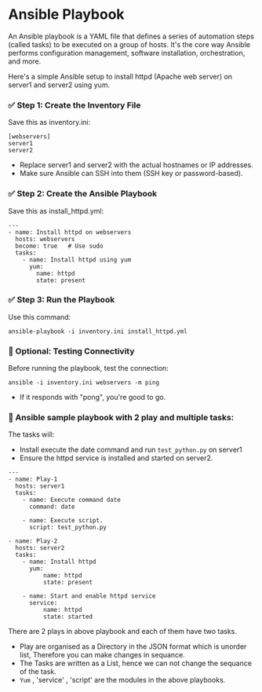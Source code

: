 # Ansible Playbook

An Ansible playbook is a YAML file that defines a series of automation steps (called tasks) to be executed on a group of hosts. It's the core way Ansible performs configuration management, software installation, orchestration, and more.

Here's a simple Ansible setup to install httpd (Apache web server) on server1 and server2 using yum.

### ✅ Step 1: Create the Inventory File

Save this as inventory.ini:
```
[webservers]
server1
server2
```
- Replace server1 and server2 with the actual hostnames or IP addresses.
- Make sure Ansible can SSH into them (SSH key or password-based).

### ✅ Step 2: Create the Ansible Playbook

Save this as install_httpd.yml:
```
---
- name: Install httpd on webservers
  hosts: webservers
  become: true   # Use sudo
  tasks:
    - name: Install httpd using yum
      yum:
        name: httpd
        state: present
```
### ✅ Step 3: Run the Playbook

Use this command:
```
ansible-playbook -i inventory.ini install_httpd.yml
```

### 🔧 Optional: Testing Connectivity

Before running the playbook, test the connection:
```
ansible -i inventory.ini webservers -m ping
```
- If it responds with "pong", you're good to go.


### 🧩 Ansible sample playbook with 2 play and multiple tasks:

The tasks will:

- Install execute the date command and run `test_python.py` on server1
- Ensure the httpd service is installed and started on server2.

```
---
- name: Play-1
  hosts: server1
  tasks:
    - name: Execute command date
      command: date

    - name: Execute script.
      script: test_python.py

- name: Play-2
  hosts: server2
  tasks:
    - name: Install httpd
      yum:
          name: httpd
          state: present

    - name: Start and enable httpd service
      service:
          name: httpd
          state: started
```

There are 2 plays in above playbook and each of them have two tasks. 

- Play are organised as a Directory in the JSON format which is unorder list, Therefore you can make changes in sequance. 
- The Tasks are written as a List, hence we can not change the sequance of the task.
- `Yum` , 'service' , 'script' are the modules in the above playbooks.



